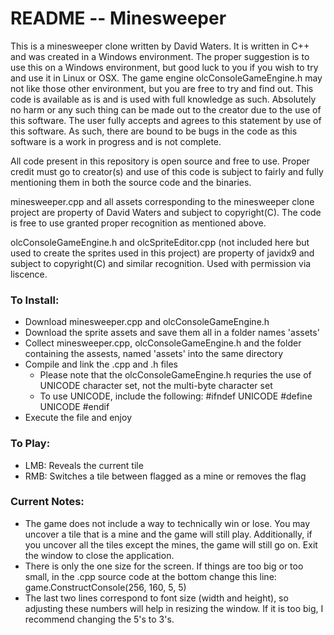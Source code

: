 # README -- Minesweeper

This is a minesweeper clone written by David Waters. It is written in C++ and was created in a Windows environment.
The proper suggestion is to use this on a Windows environment, but good luck to you if you wish to try and use it
in Linux or OSX. The game engine olcConsoleGameEngine.h may not like those other environment, but you are free to
try and find out. This code is available as is and is used with full knowledge as such. Absolutely no harm or any
such thing can be made out to the creator due to the use of this software. The user fully accepts and agrees to this
statement by use of this software. As such, there are bound to be bugs in the code as this software is a work in
progress and is not complete.

All code present in this repository is open source and free to use. Proper credit must go to creator(s)
and use of this code is subject to fairly and fully mentioning them in both the source code and the binaries.

minesweeper.cpp and all assets corresponding to the minesweeper clone project are property of David Waters and
subject to copyright(C). The code is free to use granted proper recognition as mentioned above.

olcConsoleGameEngine.h and olcSpriteEditor.cpp (not included here but used to create the sprites used in this
project) are property of javidx9 and subject to copyright(C) and similar recognition. Used with permission via
liscence.



### To Install:
* Download minesweeper.cpp and olcConsoleGameEngine.h
* Download the sprite assets and save them all in a folder names 'assets'
* Collect minesweeper.cpp, olcConsoleGameEngine.h and the folder containing the assests, named 'assets' into the same directory
* Compile and link the .cpp and .h files
    * Please note that the olcConsoleGameEngine.h requries the use of UNICODE character set, not the multi-byte character set
    * To use UNICODE, include the following:
        #ifndef UNICODE
        #define UNICODE
        #endif
* Execute the file and enjoy


### To Play:
* LMB: Reveals the current tile
* RMB: Switches a tile between flagged as a mine or removes the flag



### Current Notes:
* The game does not include a way to technically win or lose. You may uncover a tile that is a mine and the game will still play.
  Additionally, if you uncover all the tiles except the mines, the game will still go on. Exit the window to close the application.
* There is only the one size for the screen. If things are too big or too small, in the .cpp source code at the bottom change this line:
    game.ConstructConsole(256, 160, 5, 5)
* The last two lines correspond to font size (width and height), so adjusting these numbers will help in resizing the window. If it
  is too big, I recommend changing the 5's to 3's.
